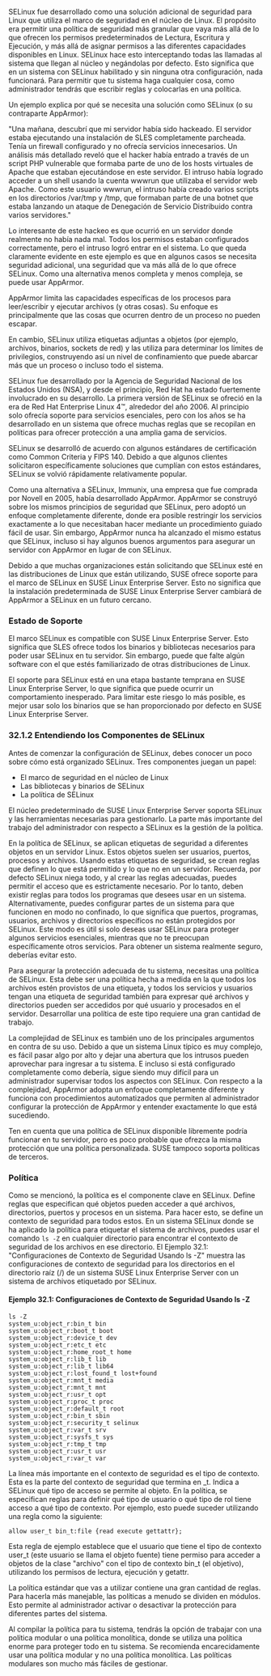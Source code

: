 SELinux fue desarrollado como una solución adicional de seguridad para Linux que utiliza el marco de seguridad en el núcleo de Linux. El propósito era permitir una política de seguridad más granular 
que vaya más allá de lo que ofrecen los permisos predeterminados de Lectura, Escritura y Ejecución, y más allá de asignar permisos a las diferentes capacidades disponibles en Linux. 
SELinux hace esto interceptando todas las llamadas al sistema que llegan al núcleo y negándolas por defecto. Esto significa que en un sistema con SELinux habilitado y sin ninguna otra configuración, 
nada funcionará. Para permitir que tu sistema haga cualquier cosa, como administrador tendrás que escribir reglas y colocarlas en una política.

Un ejemplo explica por qué se necesita una solución como SELinux (o su contraparte AppArmor):

"Una mañana, descubrí que mi servidor había sido hackeado. El servidor estaba ejecutando una instalación de SLES completamente parcheada. Tenía un firewall configurado y no ofrecía servicios innecesarios. 
Un análisis más detallado reveló que el hacker había entrado a través de un script PHP vulnerable que formaba parte de uno de los hosts virtuales de Apache que estaban ejecutándose en este servidor. 
El intruso había logrado acceder a un shell usando la cuenta wwwrun que utilizaba el servidor web Apache. Como este usuario wwwrun, el intruso había creado varios scripts en los directorios /var/tmp 
y /tmp, que formaban parte de una botnet que estaba lanzando un ataque de Denegación de Servicio Distribuido contra varios servidores."

Lo interesante de este hackeo es que ocurrió en un servidor donde realmente no había nada mal. Todos los permisos estaban configurados correctamente, pero el intruso logró entrar en el sistema. 
Lo que queda claramente evidente en este ejemplo es que en algunos casos se necesita seguridad adicional, una seguridad que va más allá de lo que ofrece SELinux. Como una alternativa menos completa 
y menos compleja, se puede usar AppArmor.

AppArmor limita las capacidades específicas de los procesos para leer/escribir y ejecutar archivos (y otras cosas). Su enfoque es principalmente que las cosas que ocurren dentro de un proceso no pueden escapar.

En cambio, SELinux utiliza etiquetas adjuntas a objetos (por ejemplo, archivos, binarios, sockets de red) y las utiliza para determinar los límites de privilegios, construyendo así un nivel de confinamiento 
que puede abarcar más que un proceso o incluso todo el sistema.

SELinux fue desarrollado por la Agencia de Seguridad Nacional de los Estados Unidos (NSA), y desde el principio, Red Hat ha estado fuertemente involucrado en su desarrollo. La primera versión de SELinux se 
ofreció en la era de Red Hat Enterprise Linux 4™, alrededor del año 2006. Al principio solo ofrecía soporte para servicios esenciales, pero con los años se ha desarrollado en un sistema que ofrece muchas 
reglas que se recopilan en políticas para ofrecer protección a una amplia gama de servicios.

SELinux se desarrolló de acuerdo con algunos estándares de certificación como Common Criteria y FIPS 140. Debido a que algunos clientes solicitaron específicamente soluciones que cumplían con estos 
estándares, SELinux se volvió rápidamente relativamente popular.

Como una alternativa a SELinux, Immunix, una empresa que fue comprada por Novell en 2005, había desarrollado AppArmor. AppArmor se construyó sobre los mismos principios de seguridad que SELinux, pero 
adoptó un enfoque completamente diferente, donde era posible restringir los servicios exactamente a lo que necesitaban hacer mediante un procedimiento guiado fácil de usar. Sin embargo, AppArmor nunca 
ha alcanzado el mismo estatus que SELinux, incluso si hay algunos buenos argumentos para asegurar un servidor con AppArmor en lugar de con SELinux.

Debido a que muchas organizaciones están solicitando que SELinux esté en las distribuciones de Linux que están utilizando, SUSE ofrece soporte para el marco de SELinux en SUSE Linux Enterprise Server. 
Esto no significa que la instalación predeterminada de SUSE Linux Enterprise Server cambiará de AppArmor a SELinux en un futuro cercano.

### Estado de Soporte

El marco SELinux es compatible con SUSE Linux Enterprise Server. Esto significa que SLES ofrece todos los binarios y bibliotecas necesarios para poder usar SELinux en tu servidor. Sin embargo, puede que falte algún software con el que estés familiarizado de otras distribuciones de Linux.

El soporte para SELinux está en una etapa bastante temprana en SUSE Linux Enterprise Server, lo que significa que puede ocurrir un comportamiento inesperado. Para limitar este riesgo lo más posible, es mejor usar solo los binarios que se han proporcionado por defecto en SUSE Linux Enterprise Server.

### 32.1.2 Entendiendo los Componentes de SELinux

Antes de comenzar la configuración de SELinux, debes conocer un poco sobre cómo está organizado SELinux. Tres componentes juegan un papel:

- El marco de seguridad en el núcleo de Linux
- Las bibliotecas y binarios de SELinux
- La política de SELinux

El núcleo predeterminado de SUSE Linux Enterprise Server soporta SELinux y las herramientas necesarias para gestionarlo. La parte más importante del trabajo del administrador con respecto a SELinux es la gestión de la política.

En la política de SELinux, se aplican etiquetas de seguridad a diferentes objetos en un servidor Linux. Estos objetos suelen ser usuarios, puertos, procesos y archivos. Usando estas etiquetas de seguridad, se crean reglas que definen lo que está permitido y lo que no en un servidor. Recuerda, por defecto SELinux niega todo, y al crear las reglas adecuadas, puedes permitir el acceso que es estrictamente necesario. Por lo tanto, deben existir reglas para todos los programas que desees usar en un sistema. Alternativamente, puedes configurar partes de un sistema para que funcionen en modo no confinado, lo que significa que puertos, programas, usuarios, archivos y directorios específicos no están protegidos por SELinux. Este modo es útil si solo deseas usar SELinux para proteger algunos servicios esenciales, mientras que no te preocupan específicamente otros servicios. Para obtener un sistema realmente seguro, deberías evitar esto.

Para asegurar la protección adecuada de tu sistema, necesitas una política de SELinux. Esta debe ser una política hecha a medida en la que todos los archivos estén provistos de una etiqueta, y todos los servicios y usuarios tengan una etiqueta de seguridad también para expresar qué archivos y directorios pueden ser accedidos por qué usuario y procesados en el servidor. Desarrollar una política de este tipo requiere una gran cantidad de trabajo.

La complejidad de SELinux es también uno de los principales argumentos en contra de su uso. Debido a que un sistema Linux típico es muy complejo, es fácil pasar algo por alto y dejar una abertura que los intrusos pueden aprovechar para ingresar a tu sistema. E incluso si está configurado completamente como debería, sigue siendo muy difícil para un administrador supervisar todos los aspectos con SELinux. Con respecto a la complejidad, AppArmor adopta un enfoque completamente diferente y funciona con procedimientos automatizados que permiten al administrador configurar la protección de AppArmor y entender exactamente lo que está sucediendo.

Ten en cuenta que una política de SELinux disponible libremente podría funcionar en tu servidor, pero es poco probable que ofrezca la misma protección que una política personalizada. SUSE tampoco soporta políticas de terceros.

### Política

Como se mencionó, la política es el componente clave en SELinux. Define reglas que especifican qué objetos pueden acceder a qué archivos, directorios, puertos y procesos en un sistema. Para hacer esto, se define un contexto de seguridad para todos estos. En un sistema SELinux donde se ha aplicado la política para etiquetar el sistema de archivos, puedes usar el comando `ls -Z` en cualquier directorio para encontrar el contexto de seguridad de los archivos en ese directorio. El Ejemplo 32.1: "Configuraciones de Contexto de Seguridad Usando ls -Z" muestra las configuraciones de contexto de seguridad para los directorios en el directorio raíz (/) de un sistema SUSE Linux Enterprise Server con un sistema de archivos etiquetado por SELinux.

#### Ejemplo 32.1: Configuraciones de Contexto de Seguridad Usando ls -Z

    ls -Z
    system_u:object_r:bin_t bin
    system_u:object_r:boot_t boot
    system_u:object_r:device_t dev
    system_u:object_r:etc_t etc
    system_u:object_r:home_root_t home
    system_u:object_r:lib_t lib
    system_u:object_r:lib_t lib64
    system_u:object_r:lost_found_t lost+found
    system_u:object_r:mnt_t media
    system_u:object_r:mnt_t mnt
    system_u:object_r:usr_t opt
    system_u:object_r:proc_t proc
    system_u:object_r:default_t root
    system_u:object_r:bin_t sbin
    system_u:object_r:security_t selinux
    system_u:object_r:var_t srv
    system_u:object_r:sysfs_t sys
    system_u:object_r:tmp_t tmp
    system_u:object_r:usr_t usr
    system_u:object_r:var_t var

La línea más importante en el contexto de seguridad es el tipo de contexto. Esta es la parte del contexto de seguridad que termina en _t. Indica a SELinux qué tipo de acceso se permite al objeto. En la política, se especifican reglas para definir qué tipo de usuario o qué tipo de rol tiene acceso a qué tipo de contexto. Por ejemplo, esto puede suceder utilizando una regla como la siguiente:

    allow user_t bin_t:file {read execute gettattr};

Esta regla de ejemplo establece que el usuario que tiene el tipo de contexto user_t (este usuario se llama el objeto fuente) tiene permiso para acceder a objetos de la clase "archivo" con el tipo de contexto bin_t (el objetivo), utilizando los permisos de lectura, ejecución y getattr.

La política estándar que vas a utilizar contiene una gran cantidad de reglas. Para hacerla más manejable, las políticas a menudo se dividen en módulos. Esto permite al administrador activar o desactivar la protección para diferentes partes del sistema.

Al compilar la política para tu sistema, tendrás la opción de trabajar con una política modular o una política monolítica, donde se utiliza una política enorme para proteger todo en tu sistema. Se recomienda encarecidamente usar una política modular y no una política monolítica. Las políticas modulares son mucho más fáciles de gestionar.



